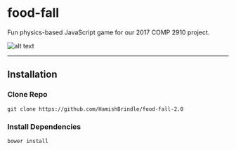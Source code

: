 # food-fall
Fun physics-based JavaScript game for our 2017 COMP 2910 project.

![alt text](https://github.com/HamishBrindle/food-fall/blob/master/data/images/artwork.jpg "Artwork")

---

## Installation

### Clone Repo
`git clone https://github.com/HamishBrindle/food-fall-2.0`

### Install Dependencies
`bower install`
